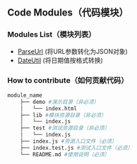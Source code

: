 ## Code Modules（代码模块）

### Modules List（模块列表）
- [ParseUrl](./lib/parseUrl) (将URL参数转化为JSON对象)
- [DateUtil](./lib/dateUtil) (将日期值按格式转换)

### How to contribute（如何贡献代码）

```bash
module_name
    ├── demo #演示目录（非必须）
    │   └── index.html
    ├── lib #模块资源目录（非必须）
    │   └── index.js
    ├── test #测试资源目录（非必须）
    │   └── index.js
    ├── index.js #资源入口文件（必须）
    ├── index.test.js #测试入口文件（必须）
    └── README.md #使用说明（必须）
```
